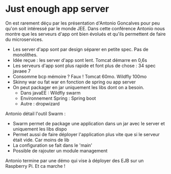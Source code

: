 # Just enough app server

On est rarement déçu par les présentation d'Antonio Goncalves pour peu qu'on soit intéressé par le monde JEE. Dans cette conférence Antonio nous montre que les serveurs d'app ont bien évolués et qu'ils permettent de faire du microservices.

* Les server d'app sont par design séparer en petite spec. Pas de monolithes.
* Idée reçue : les server d'app sont lent. Tomcat démarre en 0,6s
* Les serveurs d'app sont plus rapide et font plus de chose : 34 spec javaee 7
* Consomme bcp mémoire ? Faux ! Tomcat 60mo. Wildfly 100mo
* Skinny war ou fat war en fonction de spring ou app server
* On peut packager en jar uniquement les libs dont on a besoin.
    * Dans javaEE : Wildfly swarm
    * Environnement Spring : Spring boot
    * Autre : dropwizard

Antonio détail l'outil Swarm :

* Swarm permet de package une application dans un jar avec le server et uniquement les libs dispo
* Permet aussi de faire déployer l'application plus vite que si le serveur était vide. Car moins de lib
* La configuration se fait dans le 'main'
* Possible de rajouter un module management

Antonio termine par une démo qui vise à déployer des EJB sur un Raspberry Pi. Et ca marche !
